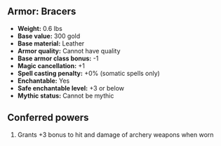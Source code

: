 ## Armor: Bracers
- **Weight:** 0.6 lbs
- **Base value:** 300 gold
- **Base material:** Leather
- **Armor quality:** Cannot have quality
- **Base armor class bonus:** -1
- **Magic cancellation:** +1
- **Spell casting penalty:** +0% (somatic spells only)
- **Enchantable:** Yes
- **Safe enchantable level:** +3 or below
- **Mythic status:** Cannot be mythic
## Conferred powers
1. Grants +3 bonus to hit and damage of archery weapons when worn
